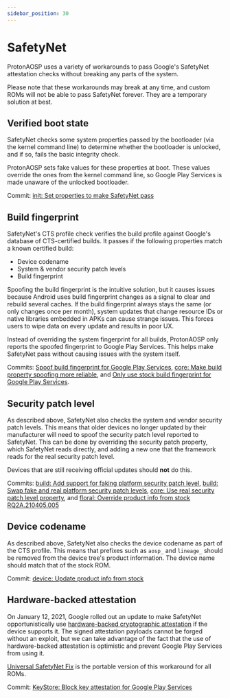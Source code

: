 ```yaml
---
sidebar_position: 30
---
```


# SafetyNet

ProtonAOSP uses a variety of workarounds to pass Google's SafetyNet attestation checks without breaking any parts of the system.

Please note that these workarounds may break at any time, and custom ROMs will not be able to pass SafetyNet forever. They are a temporary solution at best.

## Verified boot state

SafetyNet checks some system properties passed by the bootloader (via the kernel command line) to determine whether the bootloader is unlocked, and if so, fails the basic integrity check.

ProtonAOSP sets fake values for these properties at boot. These values override the ones from the kernel command line, so Google Play Services is made unaware of the unlocked bootloader.

Commit: [init: Set properties to make SafetyNet pass](https://github.com/ProtonAOSP/android_system_core/commit/fa18a5862)

## Build fingerprint

SafetyNet's CTS profile check verifies the build profile against Google's database of CTS-certified builds. It passes if the following properties match a known certified build:

- Device codename
- System & vendor security patch levels
- Build fingerprint

Spoofing the build fingerprint is the intuitive solution, but it causes issues because Android uses build fingerprint changes as a signal to clear and rebuild several caches. If the build fingerprint always stays the same (or only changes once per month), system updates that change resource IDs or native libraries embedded in APKs can cause strange issues. This forces users to wipe data on every update and results in poor UX.

Instead of overriding the system fingerprint for all builds, ProtonAOSP only reports the spoofed fingerprint to Google Play Services. This helps make SafetyNet pass without causing issues with the system itself.

Commits: [Spoof build fingerprint for Google Play Services](https://github.com/ProtonAOSP/android_frameworks_base/commit/b8adfb5d711c), [core: Make build property spoofing more reliable](https://github.com/ProtonAOSP/android_frameworks_base/commit/4e37c5884262), and [Only use stock build fingerprint for Google Play Services](https://github.com/ProtonAOSP/android_vendor_proton/commit/29a394f).

## Security patch level

As described above, SafetyNet also checks the system and vendor security patch levels. This means that older devices no longer updated by their manufacturer will need to spoof the security patch level reported to SafetyNet. This can be done by overriding the security patch property, which SafetyNet reads directly, and adding a new one that the framework reads for the real security patch level.

Devices that are still receiving official updates should **not** do this.

Commits: [build: Add support for faking platform security patch level](https://github.com/ProtonAOSP/android_build_make/commit/e527380af1), [build: Swap fake and real platform security patch levels](https://github.com/ProtonAOSP/android_build_make/commit/8659fa7427), [core: Use real security patch level property](https://github.com/ProtonAOSP/android_frameworks_base/commit/7b298d52fb2f), and [floral: Override product info from stock RQ2A.210405.005](https://github.com/ProtonAOSP/android_device_google_coral/commit/2fc9d775a613aabd51710af23f6e6bf58811de78)

## Device codename

As described above, SafetyNet also checks the device codename as part of the CTS profile. This means that prefixes such as `aosp_` and `lineage_` should be removed from the device tree's product information. The device name should match that of the stock ROM.

Commit: [device: Update product info from stock](https://github.com/ProtonAOSP/android_device_google_coral/commit/a70c0e4a37bc790f2e00e5550a603b28a49292ca)

## Hardware-backed attestation

On January 12, 2021, Google rolled out an update to make SafetyNet opportunistically use [hardware-backed cryptographic attestation](https://developer.android.com/training/articles/security-key-attestation) if the device supports it. The signed attestation payloads cannot be forged without an exploit, but we can take advantage of the fact that the use of hardware-backed attestation is optimistic and prevent Google Play Services from using it.

[Universal SafetyNet Fix](https://github.com/kdrag0n/safetynet-fix) is the portable version of this workaround for all ROMs.

Commit: [KeyStore: Block key attestation for Google Play Services](https://github.com/ProtonAOSP/android_frameworks_base/commit/3f6dfe6f5745)
